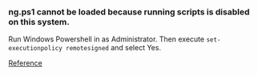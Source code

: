 
### ng.ps1 cannot be loaded because running scripts is disabled on this system.

Run Windows Powershell in as Administrator. Then execute `set-executionpolicy remotesigned` and select Yes.

[Reference](https://stackoverflow.com/questions/54820233/unable-to-execute-angular-cli-commands-in-visual-studio-code-terminal)
